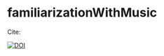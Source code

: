 # familiarizationWithMusic

Cite: 

[![DOI](https://zenodo.org/badge/322676170.svg)](https://zenodo.org/badge/latestdoi/322676170)

